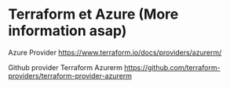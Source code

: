 
# Terraform et Azure (More information asap)

Azure Provider
https://www.terraform.io/docs/providers/azurerm/

Github provider Terraform Azurerm
https://github.com/terraform-providers/terraform-provider-azurerm
